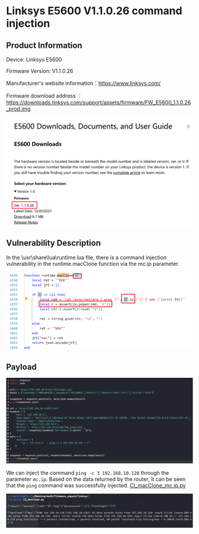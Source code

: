 # Linksys E5600 V1.1.0.26 command injection
## Product Information
Device: Linksys E5600

Firmware Version: V1.1.0.26

Manufacturer's website information：https://www.linksys.com/

Firmware download address ：https://downloads.linksys.com/support/assets/firmware/FW_E5600_1.1.0.26_prod.img

![image](https://github.com/JZP018/Vuln/blob/main/linsys/E5600/CI_macClone_mc.ip/image-20250303213615891.png)
## Vulnerability Description

In the \usr\share\lua\runtime.lua file, there is a command injection vulnerability in the runtime.macClone function via the mc.ip parameter.

![image](https://github.com/JZP018/Vuln/blob/main/linsys/E5600/CI_macClone_mc.ip/image-20250303213703741.png)

## Payload
![image](https://github.com/JZP018/Vuln/blob/main/linsys/E5600/CI_macClone_mc.ip/image-20250303213947503.png)

We can inject the command `ping -c 3 192.168.10.128` through the parameter `mc.ip`. Based on the data returned by the router, it can be seen that the `ping` command was successfully injected. [CI_macClone_mc.ip.py](https://github.com/JZP018/Vuln/blob/main/linsys/E5600/CI_macClone_mc.ip/CI_macClone_mc.ip.py)

![images](https://github.com/JZP018/Vuln/blob/main/linsys/E5600/CI_macClone_mc.ip/image-20250303214035796.png)




